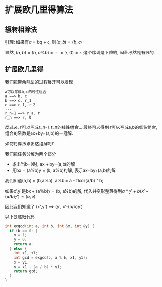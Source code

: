 # 扩展欧几里得算法

## 辗转相除法

引理: 如果有$a = bq + c$, 则$(a,b) = (b,c)$

显然, $(a,b) = (b, a\%b) = \cdots = (r,0) = r$. 这个序列是下降的, 因此必然是有限的.

## 扩展欧几里得

我们把带余除法的过程展开可以发现

```text
a可以写成b,c的线性组合
a ==> b, c
b ==> c, r_1
c ==> r_1, r_2
...
r_n-1 ==> r_n, r
r_n ==> r, 0
```

反过来, r可以写成r_n-1, r_n的线性组合... 最终可以得到 r可以写成a,b的线性组合, 组合的系数是ax+by=(a,b)的一组解.

如何用算法求出这组解呢?

我们把任务分解为两个部分

- 求出当b=0时, ax + by=(a,b)的解
- 用bx + (a%b)y = (b, a%b)的解, 表示ax+by=(a,b)的解

我们知道(a,b) = (b,a%b), a%b = a - floor(a/b) \* b;

如果x',y'是bx + (a%b)y = (b, a%b)的解, 代入并变形整理得到$a *y'+ b(x'-(a/b)y') = (a,b)$

因此我们知道了 (x',y') ==> (y', x'-(a/b)y')

以下是递归代码

```cpp
int exgcd(int a, int b, int &x, int &y) {
  if (b == 0) {
    x = 1;
    y = 0;
    return a;
  } else {
    int x1, y1;
    int gcd = exgcd(b, a % b, x1, y1);
    x = y1;
    y = x1 - (a / b) * y1;
    return gcd;
  }
}
```
